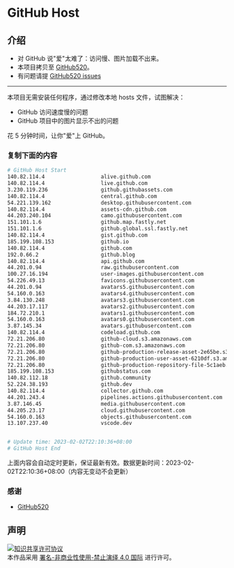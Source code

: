 # GitHub Host
## 介绍
- 对 GitHub 说"爱"太难了：访问慢、图片加载不出来。
- 本项目拷贝至 [GitHub520](https://github.com/521xueweihan/GitHub520)。
- 有问题请提 [GitHub520 issues](https://github.com/521xueweihan/GitHub520/issues/new)

---

本项目无需安装任何程序，通过修改本地 hosts 文件，试图解决：
- GitHub 访问速度慢的问题
- GitHub 项目中的图片显示不出的问题

花 5 分钟时间，让你"爱"上 GitHub。

### 复制下面的内容
```bash
# GitHub Host Start
140.82.114.4                  alive.github.com
140.82.114.4                  live.github.com
3.230.119.236                 github.githubassets.com
140.82.114.4                  central.github.com
54.221.139.162                desktop.githubusercontent.com
140.82.114.4                  assets-cdn.github.com
44.203.240.104                camo.githubusercontent.com
151.101.1.6                   github.map.fastly.net
151.101.1.6                   github.global.ssl.fastly.net
140.82.114.4                  gist.github.com
185.199.108.153               github.io
140.82.114.4                  github.com
192.0.66.2                    github.blog
140.82.114.4                  api.github.com
44.201.0.94                   raw.githubusercontent.com
100.27.16.194                 user-images.githubusercontent.com
54.226.49.13                  favicons.githubusercontent.com
44.201.0.94                   avatars5.githubusercontent.com
54.160.0.163                  avatars4.githubusercontent.com
3.84.130.248                  avatars3.githubusercontent.com
44.203.17.117                 avatars2.githubusercontent.com
184.72.210.1                  avatars1.githubusercontent.com
54.160.0.163                  avatars0.githubusercontent.com
3.87.145.34                   avatars.githubusercontent.com
140.82.114.4                  codeload.github.com
72.21.206.80                  github-cloud.s3.amazonaws.com
72.21.206.80                  github-com.s3.amazonaws.com
72.21.206.80                  github-production-release-asset-2e65be.s3.amazonaws.com
72.21.206.80                  github-production-user-asset-6210df.s3.amazonaws.com
72.21.206.80                  github-production-repository-file-5c1aeb.s3.amazonaws.com
185.199.108.153               githubstatus.com
140.82.112.18                 github.community
52.224.38.193                 github.dev
140.82.114.4                  collector.github.com
44.201.243.4                  pipelines.actions.githubusercontent.com
3.87.146.45                   media.githubusercontent.com
44.205.23.17                  cloud.githubusercontent.com
54.160.0.163                  objects.githubusercontent.com
13.107.237.40                 vscode.dev


# Update time: 2023-02-02T22:10:36+08:00
# GitHub Host End

```
上面内容会自动定时更新，保证最新有效。数据更新时间：2023-02-02T22:10:36+08:00（内容无变动不会更新）

### 感谢

- [GitHub520](https://github.com/521xueweihan/GitHub520)

## 声明
<a rel="license" href="https://creativecommons.org/licenses/by-nc-nd/4.0/deed.zh"><img alt="知识共享许可协议" style="border-width: 0" src="https://licensebuttons.net/l/by-nc-nd/4.0/88x31.png"></a><br>本作品采用 <a rel="license" href="https://creativecommons.org/licenses/by-nc-nd/4.0/deed.zh">署名-非商业性使用-禁止演绎 4.0 国际</a> 进行许可。